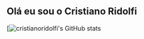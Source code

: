 ## Olá eu sou o Cristiano Ridolfi

[![cristianoridolfi's GitHub stats](https://github-readme-stats.vercel.app/api?username=cristianoridolfi&show_icons=true&theme=dark)

